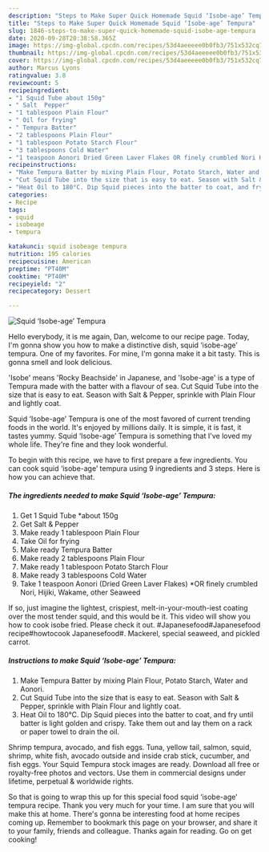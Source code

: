 ```yaml
---
description: "Steps to Make Super Quick Homemade Squid ‘Isobe-age’ Tempura"
title: "Steps to Make Super Quick Homemade Squid ‘Isobe-age’ Tempura"
slug: 1846-steps-to-make-super-quick-homemade-squid-isobe-age-tempura
date: 2020-09-28T20:38:58.365Z
image: https://img-global.cpcdn.com/recipes/53d4aeeeee0b0fb3/751x532cq70/squid-isobe-age-tempura-recipe-main-photo.jpg
thumbnail: https://img-global.cpcdn.com/recipes/53d4aeeeee0b0fb3/751x532cq70/squid-isobe-age-tempura-recipe-main-photo.jpg
cover: https://img-global.cpcdn.com/recipes/53d4aeeeee0b0fb3/751x532cq70/squid-isobe-age-tempura-recipe-main-photo.jpg
author: Marcus Lyons
ratingvalue: 3.8
reviewcount: 5
recipeingredient:
- "1 Squid Tube about 150g"
- " Salt  Pepper"
- "1 tablespoon Plain Flour"
- " Oil for frying"
- " Tempura Batter"
- "2 tablespoons Plain Flour"
- "1 tablespoon Potato Starch Flour"
- "3 tablespoons Cold Water"
- "1 teaspoon Aonori Dried Green Laver Flakes OR finely crumbled Nori Hijiki Wakame other Seaweed"
recipeinstructions:
- "Make Tempura Batter by mixing Plain Flour, Potato Starch, Water and Aonori."
- "Cut Squid Tube into the size that is easy to eat. Season with Salt &amp; Pepper, sprinkle with Plain Flour and lightly coat."
- "Heat Oil to 180°C. Dip Squid pieces into the batter to coat, and fry until batter is light golden and crispy. Take them out and lay them on a rack or paper towel to drain the oil."
categories:
- Recipe
tags:
- squid
- isobeage
- tempura

katakunci: squid isobeage tempura 
nutrition: 195 calories
recipecuisine: American
preptime: "PT40M"
cooktime: "PT40M"
recipeyield: "2"
recipecategory: Dessert

---
```



![Squid ‘Isobe-age’ Tempura](https://img-global.cpcdn.com/recipes/53d4aeeeee0b0fb3/751x532cq70/squid-isobe-age-tempura-recipe-main-photo.jpg)

Hello everybody, it is me again, Dan, welcome to our recipe page. Today, I'm gonna show you how to make a distinctive dish, squid ‘isobe-age’ tempura. One of my favorites. For mine, I'm gonna make it a bit tasty. This is gonna smell and look delicious.

&#39;Isobe&#39; means &#39;Rocky Beachside&#39; in Japanese, and &#39;Isobe-age&#39; is a type of Tempura made with the batter with a flavour of sea. Cut Squid Tube into the size that is easy to eat. Season with Salt &amp; Pepper, sprinkle with Plain Flour and lightly coat.

Squid ‘Isobe-age’ Tempura is one of the most favored of current trending foods in the world. It's enjoyed by millions daily. It is simple, it is fast, it tastes yummy. Squid ‘Isobe-age’ Tempura is something that I've loved my whole life. They're fine and they look wonderful.


To begin with this recipe, we have to first prepare a few ingredients. You can cook squid ‘isobe-age’ tempura using 9 ingredients and 3 steps. Here is how you can achieve that.

<!--inarticleads1-->

##### The ingredients needed to make Squid ‘Isobe-age’ Tempura:

1. Get 1 Squid Tube *about 150g
1. Get  Salt &amp; Pepper
1. Make ready 1 tablespoon Plain Flour
1. Take  Oil for frying
1. Make ready  Tempura Batter
1. Make ready 2 tablespoons Plain Flour
1. Make ready 1 tablespoon Potato Starch Flour
1. Make ready 3 tablespoons Cold Water
1. Take 1 teaspoon Aonori (Dried Green Laver Flakes) *OR finely crumbled Nori, Hijiki, Wakame, other Seaweed


If so, just imagine the lightest, crispiest, melt-in-your-mouth-iest coating over the most tender squid, and this would be it. This video will show you how to cook isobe fried. Please check it out. #Japanesefood#Japanesefood recipe#howtocook Japanesefood#. Mackerel, special seaweed, and pickled carrot. 

<!--inarticleads2-->

##### Instructions to make Squid ‘Isobe-age’ Tempura:

1. Make Tempura Batter by mixing Plain Flour, Potato Starch, Water and Aonori.
1. Cut Squid Tube into the size that is easy to eat. Season with Salt &amp; Pepper, sprinkle with Plain Flour and lightly coat.
1. Heat Oil to 180°C. Dip Squid pieces into the batter to coat, and fry until batter is light golden and crispy. Take them out and lay them on a rack or paper towel to drain the oil.


Shrimp tempura, avocado, and fish eggs. Tuna, yellow tail, salmon, squid, shrimp, white fish, avocado outside and inside crab stick, cucumber, and fish eggs. Your Squid Tempura stock images are ready. Download all free or royalty-free photos and vectors. Use them in commercial designs under lifetime, perpetual &amp; worldwide rights. 

So that is going to wrap this up for this special food squid ‘isobe-age’ tempura recipe. Thank you very much for your time. I am sure that you will make this at home. There's gonna be interesting food at home recipes coming up. Remember to bookmark this page on your browser, and share it to your family, friends and colleague. Thanks again for reading. Go on get cooking!
